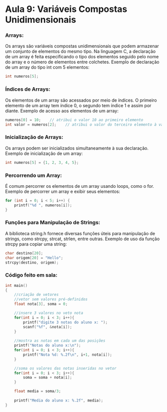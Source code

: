 # Aula 9: Variáveis Compostas Unidimensionais

### Arrays:

Os arrays são variáveis compostas unidimensionais que podem armazenar um conjunto de elementos do mesmo tipo.
Na linguagem C, a declaração de um array é feita especificando o tipo dos elementos seguido pelo nome do array e o número de elementos entre colchetes. Exemplo de declaração de um array do tipo int com 5 elementos:
```C
int numeros[5];
```

### Índices de Arrays:

Os elementos de um array são acessados por meio de índices.
O primeiro elemento de um array tem índice 0, o segundo tem índice 1 e assim por diante. Exemplo de acesso aos elementos de um array:
```C
numeros[0] = 10;    // atribui o valor 10 ao primeiro elemento
int valor = numeros[2];    // atribui o valor do terceiro elemento à variável 'valor'
```

### Inicialização de Arrays:
Os arrays podem ser inicializados simultaneamente à sua declaração. Exemplo de inicialização de um array:
```C
int numeros[5] = {1, 2, 3, 4, 5};
```

### Percorrendo um Array:
É comum percorrer os elementos de um array usando loops, como o for. Exemplo de percorrer um array e exibir seus elementos:
```C
for (int i = 0; i < 5; i++) {
    printf("%d ", numeros[i]);
}
```

### Funções para Manipulação de Strings:
A biblioteca string.h fornece diversas funções úteis para manipulação de strings, como strcpy, strcat, strlen, entre outras.
Exemplo de uso da função strcpy para copiar uma string:

```C
char destino[20];
char origem[20] = "Hello";
strcpy(destino, origem);
```

### Código feito em sala:

```C
int main()
{
    //criação de vetores
    //vetor sem valores pré-definidos
    float nota[3], soma = 0;

    //insere 3 valores no veto nota
    for(int i = 0; i < 3; i++){
        printf("digite 3 notas do aluno x: ");
        scanf("%f", &nota[i]);
    }
    
    //mostra as notas em cada um das posições
    printf("Notas do aluno x:\n");
    for(int i = 0; i < 3; i++){
        printf("Nota %d: %.2f\n", i+1, nota[i]);
    }

    //soma os valores das notas inseridas no vetor
    for(int i = 0; i < 3; i++){
        soma = soma + nota[i];
    }

    float media = soma/3;
    
    printf("Media do aluno x: %.2f", media);
}
```
